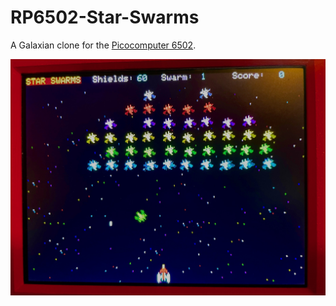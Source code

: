 # RP6502-Star-Swarms

A Galaxian clone for the [Picocomputer 6502](https://picocomputer.github.io/).

<img src="star_swarms.jpg" width="800px"/>
